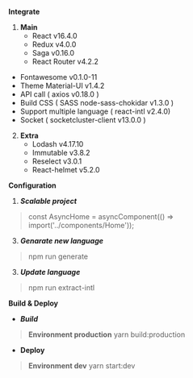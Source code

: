 
**Integrate**
	
 1. **Main**
	- React	v16.4.0
	- Redux	v4.0.0
	- Saga v0.16.0
	- React Router v4.2.2
  - Fontawesome v0.1.0-11
  - Theme Material-UI v1.4.2
  - API call ( axios v0.18.0 )
  - Build CSS ( SASS node-sass-chokidar v1.3.0 )
  - Support multiple language ( react-intl v2.4.0)
  - Socket ( socketcluster-client v13.0.0 )

 2. **Extra**
	 - Lodash v4.17.10
	 - Immutable v3.8.2
	 - Reselect v3.0.1
	 - React-helmet v5.2.0

**Configuration**

 1. ***Scalable project***

> const  AsyncHome  =  asyncComponent(() =>  import('../components/Home'));

 3. ***Genarate new language***

> npm run generate

 3. ***Update language***

> npm run extract-intl


**Build & Deploy**

 - ***Build***

> **Environment production**
> yarn build:production

- **Deploy**
 
> **Environment dev**
> yarn start:dev
